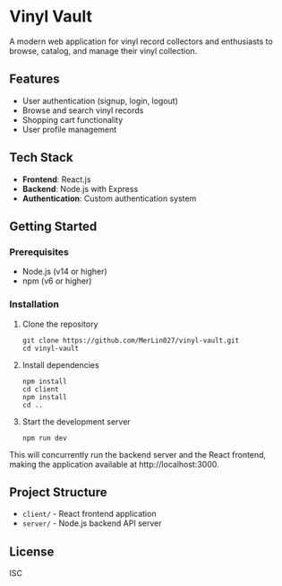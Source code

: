 # Vinyl Vault

A modern web application for vinyl record collectors and enthusiasts to browse, catalog, and manage their vinyl collection.

## Features

- User authentication (signup, login, logout)
- Browse and search vinyl records
- Shopping cart functionality 
- User profile management

## Tech Stack

- **Frontend**: React.js
- **Backend**: Node.js with Express
- **Authentication**: Custom authentication system

## Getting Started

### Prerequisites

- Node.js (v14 or higher)
- npm (v6 or higher)

### Installation

1. Clone the repository
   ```
   git clone https://github.com/MerLin027/vinyl-vault.git
   cd vinyl-vault
   ```

2. Install dependencies
   ```
   npm install
   cd client
   npm install
   cd ..
   ```

3. Start the development server
   ```
   npm run dev
   ```

This will concurrently run the backend server and the React frontend, making the application available at http://localhost:3000.

## Project Structure

- `client/` - React frontend application
- `server/` - Node.js backend API server

## License

ISC
